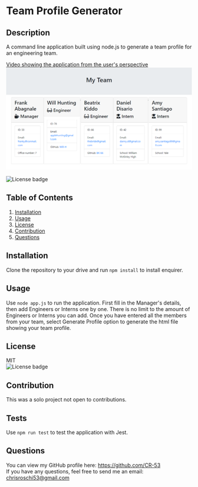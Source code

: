 # Team Profile Generator

## Description
A command line application built using node.js to generate a team profile for an engineering team.   

[Video showing the application from the user's perspective](https://vimeo.com/441614688)
![Team Profile](Assets/team-profile.png)


![License badge](https://img.shields.io/badge/license-MIT-green)


## Table of Contents
1. [Installation](#Installation)
2. [Usage](#Usage)
3. [License](#License)
4. [Contribution](#Contribution)
5. [Questions](#Questions)


## Installation
Clone the repository to your drive and run `npm install` to install enquirer.


## Usage
Use `node app.js` to run the application. First fill in the Manager's details, then add Engineers or Interns one by one. There is no limit to the amount of Engineers or Interns you can add. Once you have entered all the members from your team, select Generate Profile option to generate the html file showing your team profile.


## License
MIT</br> 
![License badge](https://img.shields.io/badge/license-MIT-green) 


## Contribution
This was a solo project not open to contributions.


## Tests
Use `npm run test` to test the application with Jest.


## Questions
You can view my GitHub profile here: https://github.com/CR-53</br>
If you have any questions, feel free to send me an email: chrisroschi53@gmail.com
